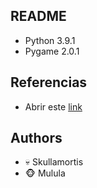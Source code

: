 ## README

 - Python 3.9.1
 - Pygame 2.0.1

## Referencias

 - Abrir este [link](https://www.youtube.com/watch?v=LQ3r36uyHNY)

## Authors

 - :skull: Skullamortis
 - :monkey_face: Mulula
